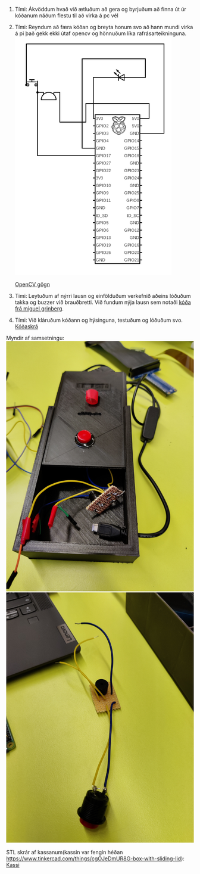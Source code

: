 1. Tími: Ákvöddum hvað við ætluðum að gera og byrjuðum að finna út úr kóðanum náðum flestu til að virka á pc vél
2. Tími: Reyndum að færa kóðan og breyta honum svo að hann mundi virka á pi það gekk ekki útaf opencv og hönnuðum líka rafrásarteikninguna.<br>![mynd](https://github.com/Andri1411/Verksmidja-III-lokaverk/blob/main/circuit.png)

    [OpenCV gögn](/web)

3. Timi: Leytuðum af nýrri lausn og einfölduðum verkefnið aðeins lóðuðum takka og buzzer við brauðbretti.
Við fundum nýja lausn sem notaði [kóða frá miguel grinberg](https://github.com/miguelgrinberg/flask-video-streaming).
4. Tími: Við kláruðum kóðann og hýsinguna, testuðum og lóðuðum svo.
[Kóðaskrá](/final)

Myndir af samsetningu:
![alt text](https://github.com/Andri1411/Verksmidja-III-lokaverk/blob/main/IMG_20211209_143501.jpg)
![alt text](https://github.com/Andri1411/Verksmidja-III-lokaverk/blob/main/IMG_20211207_095810.jpg)

STL skrár af kassanum(kassin var fengin héðan https://www.tinkercad.com/things/cgOJeDmUR8G-box-with-sliding-lid): <br>
[Kassi](https://github.com/Andri1411/Verksmidja-III-lokaverk/blob/main/Copy%20of%20Box%20with%20sliding%20lid.stl)

